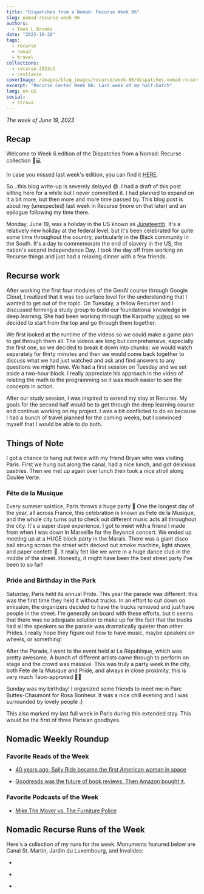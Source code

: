 ```yaml
---
title: "Dispatches from a Nomad: Recurse Week 06"
slug: nomad-recurse-week-06
authors:
  - Teon L Brooks
date: "2023-10-20"
tags:
  - recurse
  - nomad
  - travel
collections:
  - recurse-2023s1
  - cestlavie
coverImage: /images/blog_images/recurse/week-06/dispatches-nomad-recurse-week-06.jpg
excerpt: "Recurse Center Week 06: Last week of my half-batch"
lang: en-US
social:
  - strava
---
```

<script> 
    import Callout from '$lib/components/Callout.svelte';
    import Album from '$lib/components/Album.svelte';
</script>

*The week of June 19, 2023*

## Recap

Welcome to Week 6 edition of the Dispatches from a Nomad: Recurse collection 🎒💻

In case you missed last week's edition, you can find it [HERE](./dispatches-nomad-recurse-week-05).


<Callout>
   So...this blog write-up is severely delayed 😅. I had a draft of this post sitting here for a while but I never committed it. I had planned to expand on it a bit more, but then more and more time passed by. This blog post is about my (unexpected) last week in Recurse (more on that later) and an epilogue following my time there.
</Callout>

Monday, June 19, was a holiday in the US known as [Juneteenth](https://nmaahc.si.edu/explore/stories/historical-legacy-juneteenth). It's a relatively new holiday at the federal level, but it's been celebrated for quite some time throughout the country, particularly in the Black community in the South. It's a day to commemorate the end of slavery in the US, the nation's second Independence Day. I took the day off from working on Recurse things and just had a relaxing dinner with a few friends.

## Recurse work

After working the first four modules of the GenAI course through Google Cloud, I realized that it was too surface level for the understanding that I wanted to get out of the topic. On Tuesday, a fellow Recurser and I discussed forming a study group to build our foundational knowledge in deep learning. She had been working through the Karpathy [videos](https://youtube.com/playlist?list=PLAqhIrjkxbuWI23v9cThsA9GvCAUhRvKZ&si=UWnUJcC9NjBZBKKA) so we decided to start from the top and go through them together.

We first looked at the runtime of the videos so we could make a game plan to get through them all. The videos are long but comprehensive, especially the first one, so we decided to break it down into chunks: we would watch separately for thirty minutes and then we would come back together to discuss what we had just watched and ask and find answers to any questions we might have. We had a first session on Tuesday and we set aside a two-hour block. I really appreciate his approach in the video of relating the math to the programming so it was much easier to see the concepts in action.

After our study session, I was inspired to extend my stay at Recurse. My goals for the second half would be to get through the deep learning course and continue working on my project. I was a bit conflicted to do so because I had a bunch of travel planned for the coming weeks, but I convinced myself that I would be able to do both.

## Things of Note

<Album 
    albumHref = "https://photos.app.goo.gl/itX8WBWvwMZHdbFx7"
    imageHref = "/images/blog_images/recurse/week-06/PXL_20230620_115129679.jpg"
    alt = "Me wearing a red cap eating a pistachio roll"
    caption = "Last Week in Paris"
/>

I got a chance to hang out twice with my friend Bryan who was visiting Paris. First we hung out along the canal, had a nice lunch, and got delicious pastries. Then we met up again over lunch then took a nice stroll along Coulée Verte.

### Fête de la Musique

Every summer solstice, Paris throws a huge party 🥳 One the longest day of the year, all across France, this celebration is known as Fete de la Musique, and the whole city turns out to check out different music acts all throughout the city. It's a super dope experience. I got to meet with a friend I made from when I was down in Marseille for the Beyoncé concert. We ended up meeting up at a HUGE block party in the Marais. There was a giant disco ball strung across the street with decked out smoke machine, light shows, and paper confetti 🎊. It really felt like we were in a huge dance club in the middle of the street. Honestly, it might have been the best street party I've been to so far!

### Pride and Birthday in the Park

Saturday, Paris held its annual Pride. This year the parade was different: this was the first time they held it without trucks. In an effort to cut down on emission, the organizers decided to have the trucks removed and just have people in the street. I'm generally on board with these efforts, but it seems that there was no adequate solution to make up for the fact that the trucks had all the speakers so the parade was dramatically quieter than other Prides. I really hope they figure out how to have music, maybe speakers on wheels, or something!

After the Parade, I went to the event held at La République, which was pretty awesome. A bunch of different artists came through to perform on stage and the crowd was massive. This was truly a party week in the city, both Fete de la Musique and Pride, and always in close proximity, this is very much Teon-approved ✌🏾

Sunday was my birthday! I organized some friends to meet me in Parc Buttes-Chaumont for Rosa Bonheur. It was a nice chill evening and I was surrounded by lovely people :)

This also marked my last full week in Paris during this extended stay. This would be the first of three Parisian goodbyes.

## Nomadic Weekly Roundup

### Favorite Reads of the Week

- [40 years ago, Sally Ride became the first American woman in space](https://www.npr.org/2023/06/16/1182114390/sally-ride-first-american-woman-space)

- [Goodreads was the future of book reviews. Then Amazon bought it.](https://www.washingtonpost.com/technology/2023/07/01/amazon-goodreads-elizabeth-gilbert/)

### Favorite Podcasts of the Week

- [Mike The Mover vs. The Furniture Police](https://one.npr.org/?sharedMediaId=1182214943:1184106486)

## Nomadic Recurse Runs of the Week

Here's a collection of my runs for the week. Monuments featured below are Canal St. Martin, Jardin du Luxembourg, and Invalides:

<!-- 16: Canal St. Martin -->
- <div class="strava-embed-placeholder" data-embed-type="activity" data-embed-id="9302626484"></div>

<!-- 17: Jardin du Luxembourg -->
- <div class="strava-embed-placeholder" data-embed-type="activity" data-embed-id="9315687037"></div>

<!-- 18: Invalides -->
- <div class="strava-embed-placeholder" data-embed-type="activity" data-embed-id="9325065916"></div>
